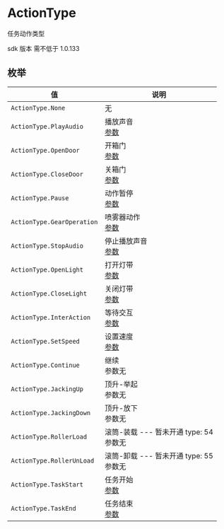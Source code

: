 # ActionType

任务动作类型

sdk 版本 需不低于 1.0.133

## 枚举

| 值                         | 说明                                                     |
| -------------------------- | -------------------------------------------------------- |
| `ActionType.None`          | 无                                                       |
| `ActionType.PlayAudio`     | 播放声音<br/>[参数](../../Define/ActionData/Define-ActionData-PlayAudio)       |
| `ActionType.OpenDoor`      | 开箱门<br/>[参数](../../Define/ActionData/Define-ActionData-OpenDoor)          |
| `ActionType.CloseDoor`     | 关箱门<br/>[参数](../../Define/ActionData/Define-ActionData-CloseDoor)          |
| `ActionType.Pause`         | 动作暂停<br/>[参数](../../Define/ActionData/Define-ActionData-Pause)           |
| `ActionType.GearOperation` | 喷雾器动作<br/>[参数](../../Define/ActionData/Define-ActionData-GearOperation) |
| `ActionType.StopAudio`     | 停止播放声音<br/>[参数](../../Define/ActionData/Define-ActionData-StopAudio)   |
| `ActionType.OpenLight`     | 打开灯带<br/>[参数](../../Define/ActionData/Define-ActionData-OpenLight)       |
| `ActionType.CloseLight`    | 关闭灯带<br/>[参数](../../Define/ActionData/Define-ActionData-CloseLight)      |
| `ActionType.InterAction`     | 等待交互<br/>[参数](../../Define/ActionData/Define-ActionData-InterAction)    |
| `ActionType.SetSpeed`      | 设置速度<br/>[参数](../../Define/ActionData/Define-ActionData-SetSpeed)       |
| `ActionType.Continue`      | 继续<br/>参数无        |
| `ActionType.JackingUp`     | 顶升-举起<br/>参数无     |
| `ActionType.JackingDown`   | 顶升-放下<br/>参数无     |
| `ActionType.RollerLoad`    | 滚筒-装载 --- 暂未开通 type: 54<br/>参数无       |
| `ActionType.RollerUnLoad`  | 滚筒-卸载 --- 暂未开通 type: 55<br/>参数无    |
| `ActionType.TaskStart`     | 任务开始<br/>[参数](../../Define/ActionData/Define-ActionData-TaskStart)       |
| `ActionType.TaskEnd`       | 任务结束<br/>[参数](../../Define/ActionData/Define-ActionData-TaskEnd)         |

